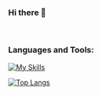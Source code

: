 ### Hi there 👋

<!--
**SantiZapata1/SantiZapata1** is a ✨ _special_ ✨ repository because its `README.md` (this file) appears on your GitHub profile.

Here are some ideas to get you started:

- 🔭 I’m currently working on ...
- 🌱 I’m currently learning ...
- 👯 I’m looking to collaborate on ...
- 🤔 I’m looking for help with ...
- 💬 Ask me about ...
- 📫 How to reach me: ...
- 😄 Pronouns: ...
- ⚡ Fun fact: ...
-->
<br />   

### Languages and Tools:

[![My Skills](https://skillicons.dev/icons?i=arduino,next,taildwind,.net,laravel,java,sql,mongodb,git)](https://skillicons.dev)
<br /> 


[![Top Langs](https://github-readme-stats.vercel.app/api/top-langs/?username=SantiZapata1&layout=compact&theme=vision-friendly-dark)](https://github.com/anuraghazra/github-readme-stats)
